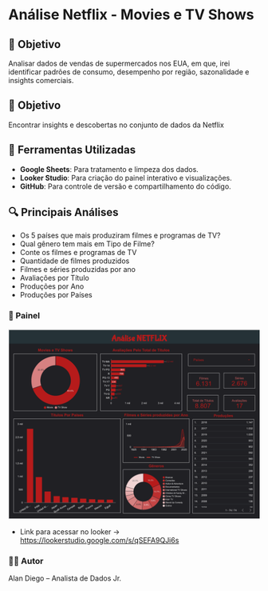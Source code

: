 # Análise Netflix - Movies e TV Shows
## 📌 Objetivo
Analisar dados de vendas de supermercados nos EUA, em que, irei identificar padrões de consumo, desempenho por região, sazonalidade e insights comerciais.

## 📌 Objetivo
Encontrar insights e descobertas no conjunto de dados da Netflix

## 🧰 Ferramentas Utilizadas
- **Google Sheets**: Para tratamento e limpeza dos dados.
- **Looker Studio**: Para criação do painel interativo e visualizações.
- **GitHub**: Para controle de versão e compartilhamento do código.

## 🔍 Principais Análises
- Os 5 países que mais produziram filmes e programas de TV?
-  Qual gênero tem mais em Tipo de Filme?
-  Conte os filmes e programas de TV
-  Quantidade de filmes produzidos
-  Filmes e séries produzidas por ano
-  Avaliações por Título
-  Produções por Ano
- Produções por Países

### 📸 Painel

![Captura do painel de análise Netflix](https://github.com/AlanDiego-py/Dash_Netflix/blob/main/f.png)

- Link para acessar no looker -> https://lookerstudio.google.com/s/qSEFA9QJi6s

### 👨‍💻 Autor
Alan Diego – Analista de Dados Jr.
